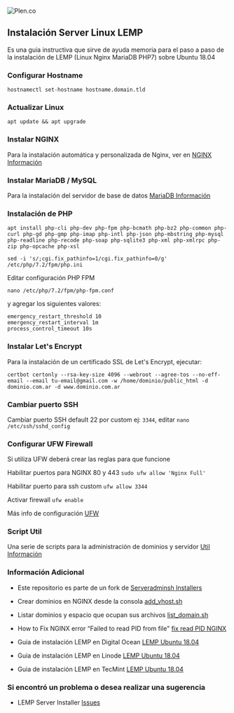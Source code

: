 ![Plen.co](https://plen.co/assets/images/logo.png)

## Instalación Server Linux LEMP

Es una guia instructiva que sirve de ayuda memoria para el paso a paso de la instalación de LEMP (Linux Nginx MariaDB PHP7) sobre Ubuntu 18.04

### Configurar Hostname

`hostnamectl set-hostname hostname.domain.tld`

### Actualizar Linux

`apt update && apt upgrade`

### Instalar NGINX

Para la instalación automática y personalizada de Nginx, ver en [NGINX Información](nginx/README.md)

### Instalar MariaDB / MySQL

Para la instalación del servidor de base de datos [MariaDB Información](mariadb/README.md)

### Instalación de PHP

`apt install php-cli php-dev php-fpm php-bcmath php-bz2 php-common php-curl php-gd php-gmp php-imap php-intl php-json php-mbstring php-mysql php-readline php-recode php-soap php-sqlite3 php-xml php-xmlrpc php-zip php-opcache php-xsl`

`sed -i 's/;cgi.fix_pathinfo=1/cgi.fix_pathinfo=0/g' /etc/php/7.2/fpm/php.ini`

Editar configuración PHP FPM

`nano /etc/php/7.2/fpm/php-fpm.conf`

y agregar los siguientes valores:

```
emergency_restart_threshold 10
emergency_restart_interval 1m
process_control_timeout 10s
```

### Instalar Let's Encrypt

Para la instalación de un certificado SSL de Let's Encrypt, ejecutar:

`certbot certonly --rsa-key-size 4096 --webroot --agree-tos --no-eff-email --email tu-email@gmail.com -w /home/dominio/public_html -d dominio.com.ar -d www.dominio.com.ar`

### Cambiar puerto SSH

Cambiar puerto SSH default 22 por custom ej: `3344`, editar `nano /etc/ssh/sshd_config`

### Configurar UFW Firewall

Si utiliza UFW deberá crear las reglas para que funcione

Habilitar puertos para NGINX 80 y 443 `sudo ufw allow 'Nginx Full'`

Habilitar puerto para ssh custom `ufw allow 3344`

Activar firewall `ufw enable`

Más info de configuración [UFW](https://www.digitalocean.com/community/tutorials/ufw-essentials-common-firewall-rules-and-commands)

### Script Util

Una serie de scripts para la administración de dominios y servidor [Util Información](util/README.md)

### Información Adicional

- Este repositorio es parte de un fork de [Serveradminsh Installers](https://github.com/serveradminsh/installers)

- Crear dominios en NGINX desde la consola [add_vhost.sh](https://gist.github.com/plencovich/155f01e22bcd5844149a6818080f83ae)

- Listar dominios y espacio que ocupan sus archivos [list_domain.sh](https://gist.github.com/plencovich/2882f9deb352ce5a19bae477308206d7)

- How to Fix NGINX error “Failed to read PID from file" [fix read PID NGINX](https://gist.github.com/plencovich/e38e7a3d2ff977089fc4e06be1e738ed)

- Guia de instalación LEMP en Digital Ocean [LEMP Ubuntu 18.04](https://www.digitalocean.com/community/tutorials/how-to-install-linux-nginx-mysql-php-lemp-stack-ubuntu-18-04)

- Guia de instalación LEMP en Linode [LEMP Ubuntu 18.04](https://www.linode.com/docs/web-servers/lemp/how-to-install-a-lemp-server-on-ubuntu-18-04/)

- Guia de instalación LEMP en TecMint [LEMP Ubuntu 18.04](https://www.tecmint.com/install-nginx-mariadb-php-in-ubuntu-18-04/)

### Si encontró un problema o desea realizar una sugerencia

- LEMP Server Installer [Issues](https://github.com/plencovich/lemp-server-installer/issues)
